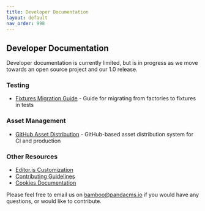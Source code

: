 ```yaml
---
title: Developer Documentation
layout: default
nav_order: 998
---
```


## Developer Documentation

Developer documentation is currently limited, but is in progress as we move towards an open source project and our 1.0 release.

### Testing

- [Fixtures Migration Guide](developers/fixtures-migration.md) - Guide for migrating from factories to fixtures in tests

### Asset Management

- [GitHub Asset Distribution](developers/github-asset-distribution.md) - GitHub-based asset distribution system for CI and production

### Other Resources

- [Editor.js Customization](developers/editor_js_customization.md)
- [Contributing Guidelines](developers/contributing.md)
- [Cookies Documentation](developers/cookies.md)

Please feel free to email us on [bamboo@pandacms.io](mailto:bamboo@pandacms.io) if you would have any questions, or would like to contribute.
